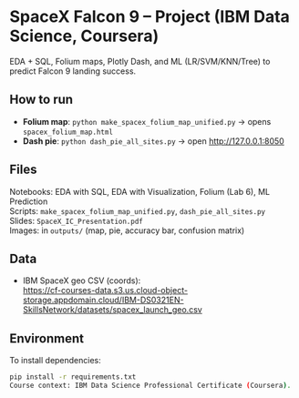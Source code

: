 # SpaceX Falcon 9 – Project (IBM Data Science, Coursera)

EDA + SQL, Folium maps, Plotly Dash, and ML (LR/SVM/KNN/Tree) to predict Falcon 9 landing success.

## How to run
- **Folium map**: `python make_spacex_folium_map_unified.py` → opens `spacex_folium_map.html`
- **Dash pie**: `python dash_pie_all_sites.py` → open http://127.0.0.1:8050

## Files
Notebooks: EDA with SQL, EDA with Visualization, Folium (Lab 6), ML Prediction  
Scripts: `make_spacex_folium_map_unified.py`, `dash_pie_all_sites.py`  
Slides: `SpaceX_IC_Presentation.pdf`  
Images: in `outputs/` (map, pie, accuracy bar, confusion matrix)

## Data
- IBM SpaceX geo CSV (coords):  
  https://cf-courses-data.s3.us.cloud-object-storage.appdomain.cloud/IBM-DS0321EN-SkillsNetwork/datasets/spacex_launch_geo.csv
  

## Environment
To install dependencies:
```bash
pip install -r requirements.txt
Course context: IBM Data Science Professional Certificate (Coursera).
